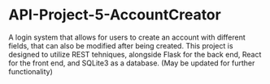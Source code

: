 # API-Project-5-AccountCreator
A login system that allows for users to create an account with different fields, that can also be modified after being created. This project is designed to utilize REST tehniques, alongside Flask for the back end, React for the front end, and SQLite3 as a database. (May be updated for further functionality)
